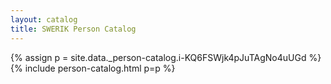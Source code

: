 ```yaml
---
layout: catalog
title: SWERIK Person Catalog
---
```

{% assign p = site.data._person-catalog.i-KQ6FSWjk4pJuTAgNo4uUGd %}
{% include person-catalog.html p=p %}

